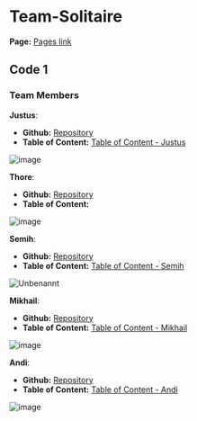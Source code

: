 # Team-Solitaire

**Page:** [Pages link](https://jussie247.github.io/TeamSolitaire/)

## Code 1

### Team Members



**Justus**:
- **Github:** [Repository](https://github.com/Jussie247/Code-1)
- **Table of Content:** [Table of Content - Justus](https://jussie247.github.io/Code-1/)






![image](https://github.com/Jussyy/Team-Solitaire/assets/80951503/b60484ba-7b5f-4b1a-a0ad-895d7c0a9618)







**Thore**:
-  **Github:** [Repository](https://github.com/DuckianMaster/Code1)
-  **Table of Content:**



![image](https://github.com/Jussyy/Team-Solitaire/assets/80951503/6443fafc-1bb2-4238-a714-af3292ae37c8)





**Semih**:
- **Github:** [Repository](https://github.com/SemihCode1/Code1)
- **Table of Content:** [Table of Content - Semih](https://semihcode1.github.io/Code1/)

![Unbenannt](https://github.com/Jussyy/Team-Solitaire/assets/173050133/99cfb33b-b7a4-447c-b618-e881e6c82f80)




     

**Mikhail**:
- **Github:** [Repository](https://github.com/Mikhail-69420/Code1)
- **Table of Content:** [Table of Content - Mikhail](https://mikhail-69420.github.io/Code1/)







![image](https://github.com/Jussyy/Team-Solitaire/assets/80951503/4ea7b7d4-2125-42e7-82a5-cea9fc6f697f)







     

**Andi**:
- **Github:** [Repository](https://github.com/sheeshkebap/Code1)
- **Table of Content:** [Table of Content - Andi](https://sheeshkebap.github.io/Code1/)







![image](https://github.com/Jussyy/Team-Solitaire/assets/173050887/8b20a414-61d4-447c-b228-804b1ad6951c)
